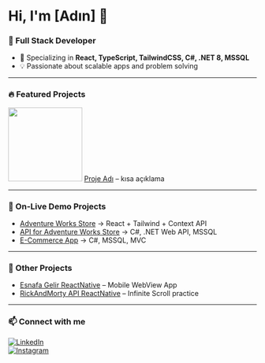 # Hi, I'm [Adın] 👋

### 🚀 Full Stack Developer
- 🌱 Specializing in **React, TypeScript, TailwindCSS, C#, .NET 8, MSSQL**
- 💡 Passionate about scalable apps and problem solving

---

### 🔥 Featured Projects
<img src="link-to-logo.png" width="150"/>  
<a href="proje-linki">Proje Adı</a> – kısa açıklama

---

### 📌 On-Live Demo Projects
- [Adventure Works Store](https://link) → React + Tailwind + Context API  
- [API for Adventure Works Store](https://link) → C#, .NET Web API, MSSQL  
- [E-Commerce App](https://link) → C#, MSSQL, MVC  

---

### 📱 Other Projects
- [Esnafa Gelir ReactNative](https://link) – Mobile WebView App
- [RickAndMorty API ReactNative](https://link) – Infinite Scroll practice  

---

### 📫 Connect with me  
[![LinkedIn](https://img.shields.io/badge/LinkedIn-0077B5?style=flat&logo=linkedin&logoColor=white)](linkedin-linkin)  
[![Instagram](https://img.shields.io/badge/Instagram-E4405F?style=flat&logo=instagram&logoColor=white)](instagram-linkin)

